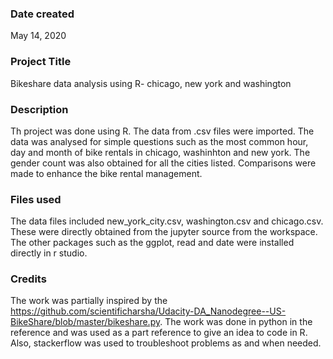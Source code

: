 ### Date created
May 14, 2020

### Project Title
Bikeshare data analysis using R- chicago, new york and washington

### Description
Th project was done using R. The data from .csv files were imported. The data was analysed for simple questions
such as the most common hour, day and month of bike rentals in chicago, washinhton and new york. The gender count 
was also obtained for all the cities listed. Comparisons were made to enhance the bike rental management.

### Files used
The data files included new_york_city.csv, washington.csv and chicago.csv. These were directly obtained from the
jupyter source from the workspace. The other packages such as the ggplot, read and date were installed directly in r studio.

### Credits
The work was partially inspired by the https://github.com/scientificharsha/Udacity-DA_Nanodegree--US-BikeShare/blob/master/bikeshare.py.
The work was done in python in the reference and was used as a part reference to give an idea to code in R.
Also, stackerflow was used to troubleshoot problems as and when needed.
